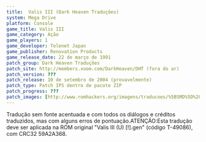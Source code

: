 ```yaml
---
title:  Valis III (Dark Heaven Traduções)
system: Mega Drive
platform: Console
game_title: Valis III
game_category: Ação
game_players: 1
game_developer: Telenet Japan
game_publisher: Renovation Products
game_release_date: 22 de março de 1991
patch_group: Dark Heaven Traduções
patch_site: http://members.xoom.com/DarkHeaven/DHT (fora do ar)
patch_version: ???
patch_release: 10 de setembro de 2004 (provavelmente)
patch_type: Patch IPS dentro de pacote ZIP
patch_progress: ???
patch_images: [http://www.romhackers.org/imagens/traducoes/%5BSMD%5D%20Valis%20III%20-%20Dark%20Heaven%20Traducoes%20e%20IPS%20Center%20-%201.png,http://www.romhackers.org/imagens/traducoes/%5BSMD%5D%20Valis%20III%20-%20Dark%20Heaven%20Traducoes%20-%202.png,http://www.romhackers.org/imagens/traducoes/%5BSMD%5D%20Valis%20III%20-%20Dark%20Heaven%20Traducoes%20-%203.png]
---
```

Tradução sem fonte acentuada e com todos os diálogos e créditos traduzidos, mas com alguns erros de pontuação.ATENÇÃO:Esta tradução deve ser aplicada na ROM original "Valis III (U) [!].gen" (código T-49086), com CRC32 59A2A368.